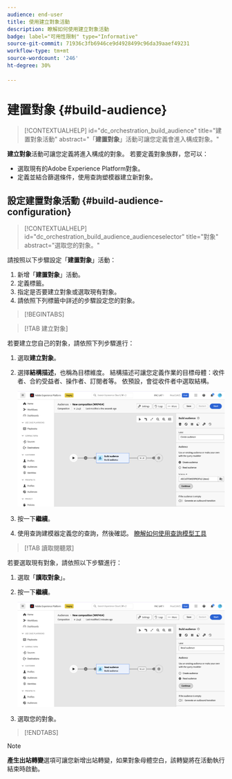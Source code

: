 ```yaml
---
audience: end-user
title: 使用建立對象活動
description: 瞭解如何使用建立對象活動
badge: label="可用性限制" type="Informative"
source-git-commit: 71936c3fb6946ce9d4928499c96da39aaef49231
workflow-type: tm+mt
source-wordcount: '246'
ht-degree: 30%

---
```



# 建置對象 {#build-audience}

>[!CONTEXTUALHELP]
>id="dc_orchestration_build_audience"
>title="建置對象活動"
>abstract="「**建置對象**」活動可讓您定義會進入構成對象。"

**建立對象**&#x200B;活動可讓您定義將進入構成的對象。 若要定義對象族群，您可以：

* 選取現有的Adobe Experience Platform對象。
* 定義並結合篩選條件，使用查詢塑模器建立新對象。

## 設定建置對象活動 {#build-audience-configuration}

>[!CONTEXTUALHELP]
>id="dc_orchestration_build_audience_audienceselector"
>title="對象"
>abstract="選取您的對象。"

請按照以下步驟設定「**建置對象**」活動：

1. 新增「**建置對象**」活動。
1. 定義標籤。
1. 指定是否要建立對象或選取現有對象。
1. 請依照下列標籤中詳述的步驟設定您的對象。

>[!BEGINTABS]

>[!TAB 建立對象]

若要建立您自己的對象，請依照下列步驟進行：

1. 選取&#x200B;**建立對象**。
1. 選擇&#x200B;**結構描述**，也稱為目標維度。 結構描述可讓您定義作業的目標母體：收件者、合約受益者、操作者、訂閱者等。 依預設，會從收件者中選取結構。

   ![](../assets/build-audience-create.png)

1. 按一下&#x200B;**繼續**。
1. 使用查詢建模器定義您的查詢，然後確認。 [瞭解如何使用查詢模型工具](../../query/query-modeler-overview.md)

>[!TAB 讀取閱聽眾]

若要選取現有對象，請依照以下步驟進行：

1. 選取「**讀取對象**」。
1. 按一下&#x200B;**繼續**。

   ![](../assets/build-audience-read.png)

1. 選取您的對象。

>[!ENDTABS]

>[!NOTE]
>
>**產生出站轉變**&#x200B;選項可讓您新增出站轉變，如果對象母體空白，該轉變將在活動執行結束時啟動。

<!--
## Examples{#build-audience-examples}

Here is an example of a workflow with two **Build audience** activities. The first one targets the poker players audience, followed by an email delivery. The second one targets the VIP clients audience, followed by an SMS delivery.

![](../assets/workflow-audience-example.png)
-->
